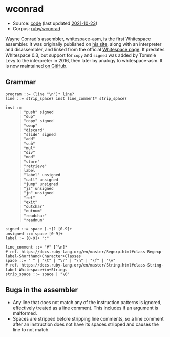 # wconrad

- Source: [code](https://github.com/wspace/wconrad-ruby)
  (last updated [2021-10-23](https://github.com/wspace/wconrad-ruby/commit/406a09e80f5fd6b6f2beb8e9d9f039536bc8db23))
- Corpus: [ruby/wconrad](https://github.com/wspace/corpus/tree/main/ruby/wconrad)

Wayne Conrad's assembler, whitespace-asm, is the first Whitespace assembler. It
was originally published on [his site](https://web.archive.org/web/20120417161917/http://yagni.com:80/whitespace/index.html),
along with an interpreter and disassembler, and linked from the official
[Whitespace page](https://web.archive.org/web/20150717140342/http://compsoc.dur.ac.uk:80/whitespace/download.php).
It predates Whitespace 0.3, but support for `copy` and `signed` was added by
Tommie Levy to the interpreter in 2016, then later by analogy to whitespace-asm.
It is now maintained [on GitHub](https://github.com/wspace/wconrad-ruby).

## Grammar

```bnf
program ::= (line "\n")* line?
line ::= strip_space? inst line_comment* strip_space?

inst :=
      | "push" signed
      | "dup"
      | "copy" signed
      | "swap"
      | "discard"
      | "slide" signed
      | "add"
      | "sub"
      | "mul"
      | "div"
      | "mod"
      | "store"
      | "retrieve"
      | label
      | "label" unsigned
      | "call" unsigned
      | "jump" unsigned
      | "jz" unsigned
      | "jn" unsigned
      | "ret"
      | "exit"
      | "outchar"
      | "outnum"
      | "readchar"
      | "readnum"

signed ::= space [-+]? [0-9]+
unsigned ::= space [0-9]+
label := [0-9]+ ":"

line_comment ::= "#" [^\n]*
# ref. https://docs.ruby-lang.org/en/master/Regexp.html#class-Regexp-label-Shorthand+Character+Classes
space ::= " " | "\t" | "\r" | "\n" | "\f" | "\v"
# ref. https://docs.ruby-lang.org/en/master/String.html#class-String-label-Whitespace+in+Strings
strip_space ::= space | "\0"
```

## Bugs in the assembler

- Any line that does not match any of the instruction patterns is ignored,
  effectively treated as a line comment. This includes if an argument is
  malformed.
- Spaces are stripped before stripping line comments, so a line comment after an
  instruction does not have its spaces stripped and causes the line to not
  match.

